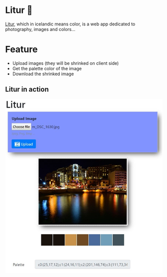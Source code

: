 # Litur 🎨
[Litur](https://en.wiktionary.org/wiki/litur), which in icelandic means color, is a web app dedicated to photography, images and colors... 

Feature
===
* Upload images (they will be shrinked on client side)
* Get the palette color of the image
* Download the shrinked image


Litur in action
---
![GitHub Logo](/demo/litur.jpg)
